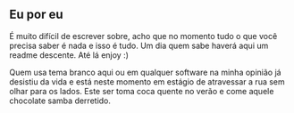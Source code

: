 ## Eu por eu

É muito difícil de escrever sobre, acho que no momento tudo o que você precisa saber é nada e isso é tudo.
Um dia quem sabe haverá aqui um readme descente. Até lá enjoy :)

Quem usa tema branco aqui ou em qualquer software na minha opinião já desistiu da vida e está neste momento em estágio de atravessar a rua sem olhar para os lados. Este ser toma coca quente no verão e come aquele chocolate samba derretido.
